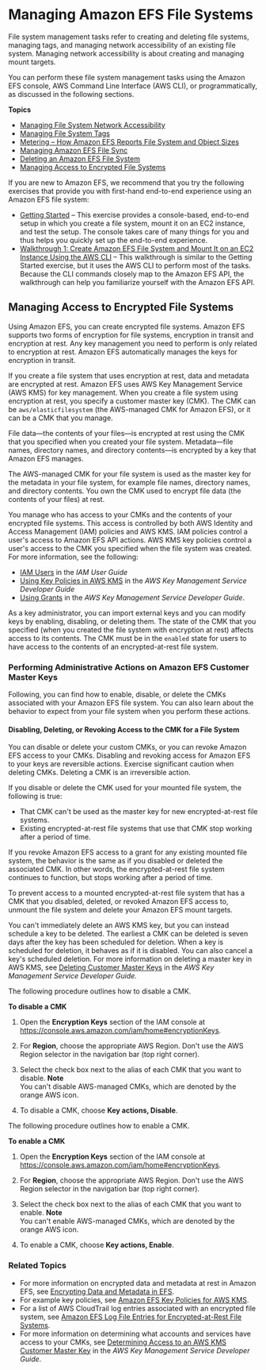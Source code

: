 # Managing Amazon EFS File Systems<a name="managing"></a>

File system management tasks refer to creating and deleting file systems, managing tags, and managing network accessibility of an existing file system\. Managing network accessibility is about creating and managing mount targets\. 

You can perform these file system management tasks using the Amazon EFS console, AWS Command Line Interface \(AWS CLI\), or programmatically, as discussed in the following sections\.

**Topics**
+ [Managing File System Network Accessibility](manage-fs-access.md)
+ [Managing File System Tags](manage-fs-tags.md)
+ [Metering – How Amazon EFS Reports File System and Object Sizes](metered-sizes.md)
+ [Managing Amazon EFS File Sync](managing-file-sync.md)
+ [Deleting an Amazon EFS File System](manage-delete-fs.md)
+ [Managing Access to Encrypted File Systems](#managing-encrypt)

If you are new to Amazon EFS, we recommend that you try the following exercises that provide you with first\-hand end\-to\-end experience using an Amazon EFS file system:
+ [Getting Started](getting-started.md) – This exercise provides a console\-based, end\-to\-end setup in which you create a file system, mount it on an EC2 instance, and test the setup\. The console takes care of many things for you and thus helps you quickly set up the end\-to\-end experience\.
+ [Walkthrough 1: Create Amazon EFS File System and Mount It on an EC2 Instance Using the AWS CLI](wt1-getting-started.md) – This walkthrough is similar to the Getting Started exercise, but it uses the AWS CLI to perform most of the tasks\. Because the CLI commands closely map to the Amazon EFS API, the walkthrough can help you familiarize yourself with the Amazon EFS API\. 

## Managing Access to Encrypted File Systems<a name="managing-encrypt"></a>

Using Amazon EFS, you can create encrypted file systems\. Amazon EFS supports two forms of encryption for file systems, encryption in transit and encryption at rest\. Any key management you need to perform is only related to encryption at rest\. Amazon EFS automatically manages the keys for encryption in transit\. 

If you create a file system that uses encryption at rest, data and metadata are encrypted at rest\. Amazon EFS uses AWS Key Management Service \(AWS KMS\) for key management\. When you create a file system using encryption at rest, you specify a customer master key \(CMK\)\. The CMK can be `aws/elasticfilesystem` \(the AWS\-managed CMK for Amazon EFS\), or it can be a CMK that you manage\.

File data—the contents of your files—is encrypted at rest using the CMK that you specified when you created your file system\. Metadata—file names, directory names, and directory contents—is encrypted by a key that Amazon EFS manages\.

The AWS\-managed CMK for your file system is used as the master key for the metadata in your file system, for example file names, directory names, and directory contents\. You own the CMK used to encrypt file data \(the contents of your files\) at rest\.

You manage who has access to your CMKs and the contents of your encrypted file systems\. This access is controlled by both AWS Identity and Access Management \(IAM\) policies and AWS KMS\. IAM policies control a user's access to Amazon EFS API actions\. AWS KMS key policies control a user's access to the CMK you specified when the file system was created\. For more information, see the following:
+ [IAM Users](https://docs.aws.amazon.com/IAM/latest/UserGuide/id_users.html) in the *IAM User Guide*
+ [Using Key Policies in AWS KMS](https://docs.aws.amazon.com/kms/latest/developerguide/key-policies.html) in the *AWS Key Management Service Developer Guide*
+ [Using Grants](https://docs.aws.amazon.com/kms/latest/developerguide/grants.html) in the *AWS Key Management Service Developer Guide*\.

As a key administrator, you can import external keys and you can modify keys by enabling, disabling, or deleting them\. The state of the CMK that you specified \(when you created the file system with encryption at rest\) affects access to its contents\. The CMK must be in the `enabled` state for users to have access to the contents of an encrypted\-at\-rest file system\.

### Performing Administrative Actions on Amazon EFS Customer Master Keys<a name="use-kms-key"></a>

Following, you can find how to enable, disable, or delete the CMKs associated with your Amazon EFS file system\. You can also learn about the behavior to expect from your file system when you perform these actions\.

#### Disabling, Deleting, or Revoking Access to the CMK for a File System<a name="disable-efs-cmk"></a>

You can disable or delete your custom CMKs, or you can revoke Amazon EFS access to your CMKs\. Disabling and revoking access for Amazon EFS to your keys are reversible actions\. Exercise significant caution when deleting CMKs\. Deleting a CMK is an irreversible action\.

If you disable or delete the CMK used for your mounted file system, the following is true:
+ That CMK can't be used as the master key for new encrypted\-at\-rest file systems\.
+ Existing encrypted\-at\-rest file systems that use that CMK stop working after a period of time\.

If you revoke Amazon EFS access to a grant for any existing mounted file system, the behavior is the same as if you disabled or deleted the associated CMK\. In other words, the encrypted\-at\-rest file system continues to function, but stops working after a period of time\.

To prevent access to a mounted encrypted\-at\-rest file system that has a CMK that you disabled, deleted, or revoked Amazon EFS access to, unmount the file system and delete your Amazon EFS mount targets\.

You can't immediately delete an AWS KMS key, but you can instead schedule a key to be deleted\. The earliest a CMK can be deleted is seven days after the key has been scheduled for deletion\. When a key is scheduled for deletion, it behaves as if it is disabled\. You can also cancel a key's scheduled deletion\. For more information on deleting a master key in AWS KMS, see [Deleting Customer Master Keys](https://docs.aws.amazon.com/kms/latest/developerguide/deleting-keys.html) in the *AWS Key Management Service Developer Guide\.*

The following procedure outlines how to disable a CMK\.

**To disable a CMK**

1. Open the **Encryption Keys** section of the IAM console at [https://console\.aws\.amazon\.com/iam/home\#encryptionKeys](https://console.aws.amazon.com/iam/home#encryptionKeys)\.

1. For **Region**, choose the appropriate AWS Region\. Don't use the AWS Region selector in the navigation bar \(top right corner\)\.

1. Select the check box next to the alias of each CMK that you want to disable\.
**Note**  
You can't disable AWS\-managed CMKs, which are denoted by the orange AWS icon\.

1. To disable a CMK, choose **Key actions, Disable**\.

The following procedure outlines how to enable a CMK\.

**To enable a CMK**

1. Open the **Encryption Keys** section of the IAM console at [https://console\.aws\.amazon\.com/iam/home\#encryptionKeys](https://console.aws.amazon.com/iam/home#encryptionKeys)\.

1. For **Region**, choose the appropriate AWS Region\. Don't use the AWS Region selector in the navigation bar \(top right corner\)\.

1. Select the check box next to the alias of each CMK that you want to enable\.
**Note**  
You can't enable AWS\-managed CMKs, which are denoted by the orange AWS icon\.

1. To enable a CMK, choose **Key actions, Enable**\.

### Related Topics<a name="related-managing-encryption"></a>
+ For more information on encrypted data and metadata at rest in Amazon EFS, see [Encrypting Data and Metadata in EFS](encryption.md)\.
+ For example key policies, see [Amazon EFS Key Policies for AWS KMS](encryption.md#EFSKMSPolicy)\.
+ For a list of AWS CloudTrail log entries associated with an encrypted file system, see [Amazon EFS Log File Entries for Encrypted\-at\-Rest File Systems](logging-using-cloudtrail.md#efs-encryption-cloudtrail)\.
+ For more information on determining what accounts and services have access to your CMKs, see [Determining Access to an AWS KMS Customer Master Key](https://docs.aws.amazon.com/kms/latest/developerguide/determining-access.html) in the *AWS Key Management Service Developer Guide*\.